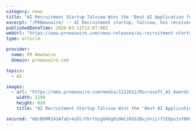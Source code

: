 ```yaml
---
category: news
title: "AI Recruitment Startup Talview Wins the 'Best AI Application for Societal Impact' Recognition at Microsoft's AI Awards 2.0"
excerpt: "/PRNewswire/ -- AI Recruitment startup, Talview, has received the prestigious 'Best AI Application for Societal Impact' award in the partner category in"
publishedDateTime: 2020-03-11T12:07:00Z
webUrl: "https://www.prnewswire.com/news-releases/ai-recruitment-startup-talview-wins-the-best-ai-application-for-societal-impact-recognition-at-microsofts-ai-awards-2-0--301021405.html"
type: article

provider:
  name: PR Newswire
  domain: prnewswire.com

topics:
  - AI

images:
  - url: "https://mma.prnewswire.com/media/1122612/Microsoft_AI_Awards.jpg?p=facebook"
    width: 1198
    height: 628
    title: "AI Recruitment Startup Talview Wins the 'Best AI Application for Societal Impact' Recognition at Microsoft's AI Awards 2.0"

secured: "HQcBXMRZ41AfaE+4zQl/Ybr7XzgGHXg0i0Wi1RG52Bxjd+1irf1EDpuJsY0OGOepAbNh38Lisr717/zTMEjuDcdg9n8LrJ6fR5WW+Oxg9ZZ/zBMeQ0fBSqOxX2tpu1+NjjGOouIML07k9VzXh1vujpXtfVGhLJlO44RA9w5c6qpkNMFgX1l4sSkB0KUlTjcAhwSQ3boMIQTo6XWmmuYUYz/Sx1L5a5/JCUZcxPQEq+PQJZRfvdn0Q++eygW7/d8GFfCcFfJwF29XtCitMAUl6nfNqnd+k8K80+PQzIZrPx1MuwbplVBTDhNcwQF9PwcbHxenBykCUBEOJLb3w4BaRLSyPHuzGTUOHkzJ8Qr36ZxTUXxFhDj2+FC4aNrnXALyLg40GCEaSrLZOgZ7eeMclJQD4vl183HQrzXmCON/jzwObPHz+BVZLJe+NwJ7L/rph6BWWAc/BAD7105eJdziFdMHUwSUVcJ/ukFRKcMOJKQ=;7pJiyHdA3s4i/IAVqvkW5w=="
---
```



